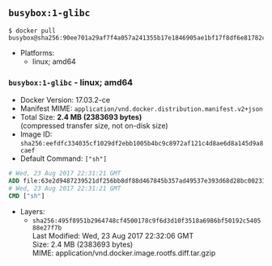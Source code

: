 ## `busybox:1-glibc`

```console
$ docker pull busybox@sha256:90ee701a29af7f4a057a241355b17e1846905ae1bf17f8df6e81782c115e353e
```

-	Platforms:
	-	linux; amd64

### `busybox:1-glibc` - linux; amd64

-	Docker Version: 17.03.2-ce
-	Manifest MIME: `application/vnd.docker.distribution.manifest.v2+json`
-	Total Size: **2.4 MB (2383693 bytes)**  
	(compressed transfer size, not on-disk size)
-	Image ID: `sha256:eefdfc334035cf1029df2ebb1005b4bc9c8972af121c4d8ae6d8a145d9a8caef`
-	Default Command: `["sh"]`

```dockerfile
# Wed, 23 Aug 2017 22:31:21 GMT
ADD file:63e2d9487239521df256bb8df88d467845b357ad49537e393d68d28bc00231ff in / 
# Wed, 23 Aug 2017 22:31:21 GMT
CMD ["sh"]
```

-	Layers:
	-	`sha256:495f8951b2964748cf4500178c9f6d3d10f3518a6986bf50192c540588e27f7b`  
		Last Modified: Wed, 23 Aug 2017 22:32:06 GMT  
		Size: 2.4 MB (2383693 bytes)  
		MIME: application/vnd.docker.image.rootfs.diff.tar.gzip
